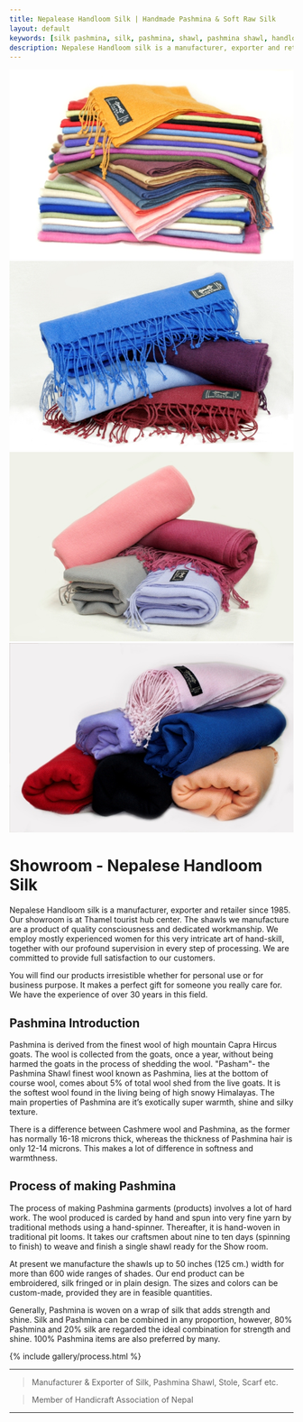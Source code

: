 ```yaml
---
title: Nepalease Handloom Silk | Handmade Pashmina & Soft Raw Silk
layout: default
keywords: [silk pashmina, silk, pashmina, shawl, pashmina shawl, handloom, baby pashmina, 100 cashmere, nepal cashmere, pure pashmina, soft raw silk, thamel, kathmandu, nepal, showroom, quality, hand made pashmina, special gift, gift, Mountain goat, stole, wrap, blanket, tie, poncho, silk shirt, print pashmina, embriodery pashmina, cashmere sweaters]
description: Nepalese Handloom silk is a manufacturer, exporter and retailer of Genuine Handmade Pashmina ans Soft Raw Silk fabrics since 1985. Our showroom is at Thamel tourist hub center. 
---
```


<div class="nomargin masonry-thumbs grid-4" data-lightbox="gallery">
    <a href="images/site/1.jpg" data-lightbox="gallery-item"><img class="image_fade" src="images/site/1.jpg" alt="Gallery Thumb 1"></a>
    <a href="images/site/2.jpg" data-lightbox="gallery-item"><img class="image_fade" src="images/site/2.jpg" alt="Gallery Thumb 2"></a>
    <a href="images/site/3.jpg" data-lightbox="gallery-item"><img class="image_fade" src="images/site/3.jpg" alt="Gallery Thumb 3"></a>
    <a href="images/site/4.jpg" data-lightbox="gallery-item"><img class="image_fade" src="images/site/4.jpg" alt="Gallery Thumb 4"></a>
</div>
<div class="clear"></div>


<div class="fancy-title title-dotted-border title-center">
    <h1><span>Showroom -</span> Nepalese Handloom Silk</h1>
</div>

Nepalese Handloom silk is a manufacturer, exporter and retailer since 1985. Our showroom is at Thamel tourist hub center. The shawls we manufacture are a product of quality consciousness and dedicated workmanship. We employ mostly experienced women for this very intricate art of hand-skill, together with our profound supervision in every step of processing. We are committed to provide full satisfaction to our customers.

You will find our products irresistible whether for personal use or for business purpose. It makes a perfect gift for someone you really care for. We have the experience of over 30 years in this field.

## Pashmina Introduction
Pashmina is derived from the finest wool of high mountain Capra Hircus goats. The wool is collected from the goats, once a year, without being harmed the goats in the process of shedding the wool. "Pasham"- the Pashmina Shawl finest wool known as Pashmina, lies at the bottom of course wool, comes about 5% of total wool shed from the live goats. It is the softest wool found in the living being of high snowy Himalayas. The main properties of Pashmina are it’s exotically super warmth, shine and silky texture.

There is a difference between Cashmere wool and Pashmina, as the former has normally 16-18 microns thick, whereas the thickness of Pashmina hair is only 12-14 microns. This makes a lot of difference in softness and warmthness. 

## Process of making Pashmina
The process of making Pashmina garments (products) involves a lot of hard work. The wool produced is carded by hand and spun into very fine yarn by traditional methods using a hand-spinner. Thereafter, it is hand-woven in traditional pit looms. It takes our craftsmen about nine to ten days (spinning to finish) to weave and finish a single shawl ready for the Show room.

At present we manufacture the shawls up to 50 inches (125 cm.) width for more than 600 wide ranges of shades. Our end product can be embroidered, silk fringed or in plain design. The sizes and colors can be custom-made, provided they are in feasible quantities.

Generally, Pashmina is woven on a wrap of silk that adds strength and shine. Silk and Pashmina can be combined in any proportion, however, 80% Pashmina and 20% silk are regarded the ideal combination for strength and shine. 100% Pashmina items are also preferred by many. 

{% include gallery/process.html %}

---
> Manufacturer & Exporter of Silk, Pashmina Shawl, Stole, Scarf etc.

> Member of Handicraft Association of Nepal

---


